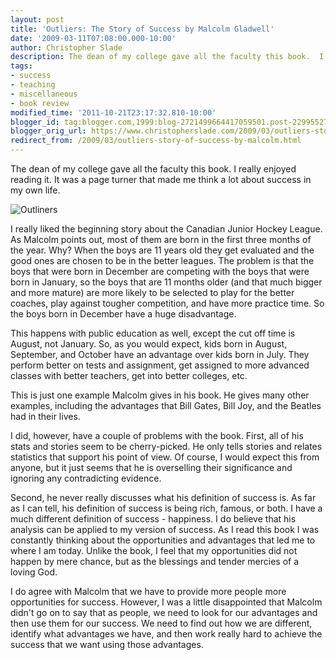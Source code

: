 ```yaml
---
layout: post
title: 'Outliers: The Story of Success by Malcolm Gladwell'
date: '2009-03-11T07:08:00.000-10:00'
author: Christopher Slade
description: The dean of my college gave all the faculty this book.  I really enjoyed reading it.  It was a page turner that made me think a lot about success in my own life.
tags:
- success
- teaching
- miscellaneous
- book review
modified_time: '2011-10-21T23:17:32.810-10:00'
blogger_id: tag:blogger.com,1999:blog-2721499664417059501.post-2299552751817337022
blogger_orig_url: https://www.christopherslade.com/2009/03/outliers-story-of-success-by-malcolm.html
redirect_from: /2009/03/outliers-story-of-success-by-malcolm.html
---
```


The dean of my college gave all the faculty this book.  I really enjoyed reading it.  It was a page turner that made me think a lot about success in my own life.

![Outliners](http://ecx.images-amazon.com/images/I/311wpZadB2L._SL500_AA300_.jpg)

I really liked the beginning story about the Canadian Junior Hockey League.  As Malcolm points out, most of them are born in the first three months of the year.  Why? When the boys are 11 years old they get evaluated and the good ones are chosen to be in the better leagues.  The problem is that the boys that were born in December are competing with the boys that were born in January, so the boys that are 11 months older (and that much bigger and more mature) are more likely to be selected to play for the better coaches, play against tougher competition, and have more practice time. So the boys born in December have a huge disadvantage.

This happens with public education as well, except the cut off time is August, not January.  So, as you would expect, kids born in August, September, and October have an advantage over kids born in July.  They perform better on tests and assignment, get assigned to more advanced classes with better teachers, get into better colleges, etc.

This is just one example Malcolm gives in his book.  He gives many other examples, including the advantages that  Bill Gates, Bill Joy, and the Beatles had in their lives.

I did, however, have a couple of problems with the book.  First, all of his stats and stories seem to be cherry-picked.  He only tells stories and relates statistics that support his point of view. Of course, I would expect this from anyone, but it just seems that he is overselling their significance and ignoring any contradicting evidence.

Second, he never really discusses what his definition of success is.  As far as I can tell, his definition of success is being rich, famous, or both.  I have a much different definition of success - happiness.  I do believe that his analysis can be applied to my version of success.  As I read this book I was constantly thinking about the opportunities and advantages that led me to where I am today.  Unlike the book, I feel that my opportunities did not happen by mere chance, but as the blessings and tender mercies of a loving God.

I do agree with Malcolm that we have to provide more people more opportunities for success.  However, I was a little disappointed that Malcolm didn't go on to say that as people, we need to look for our advantages and then use them for our success.  We need to find out how we are different, identify what advantages we have, and then work really hard to achieve the success that we want using those advantages.